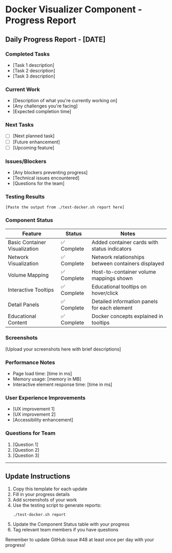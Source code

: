 # Docker Visualizer Component - Progress Report

## Daily Progress Report - [DATE]

### Completed Tasks
- [Task 1 description]
- [Task 2 description]
- [Task 3 description]

### Current Work
- [Description of what you're currently working on]
- [Any challenges you're facing]
- [Expected completion time]

### Next Tasks
- [ ] [Next planned task]
- [ ] [Future enhancement]
- [ ] [Upcoming feature]

### Issues/Blockers
- [Any blockers preventing progress]
- [Technical issues encountered]
- [Questions for the team]

### Testing Results
```
[Paste the output from ./test-docker.sh report here]
```

### Component Status
| Feature | Status | Notes |
|---------|--------|-------|
| Basic Container Visualization | ✅ Complete | Added container cards with status indicators |
| Network Visualization | ✅ Complete | Network relationships between containers displayed |
| Volume Mapping | ✅ Complete | Host-to-container volume mappings shown |
| Interactive Tooltips | ✅ Complete | Educational tooltips on hover/click |
| Detail Panels | ✅ Complete | Detailed information panels for each element |
| Educational Content | ✅ Complete | Docker concepts explained in tooltips |

### Screenshots
[Upload your screenshots here with brief descriptions]

### Performance Notes
- Page load time: [time in ms]
- Memory usage: [memory in MB]
- Interactive element response time: [time in ms]

### User Experience Improvements
- [UX improvement 1]
- [UX improvement 2]
- [Accessibility enhancement]

### Questions for Team
1. [Question 1]
2. [Question 2]
3. [Question 3]

---

## Update Instructions

1. Copy this template for each update
2. Fill in your progress details
3. Add screenshots of your work
4. Use the testing script to generate reports:
   ```bash
   ./test-docker.sh report
   ```
5. Update the Component Status table with your progress
6. Tag relevant team members if you have questions

Remember to update GitHub issue #48 at least once per day with your progress!